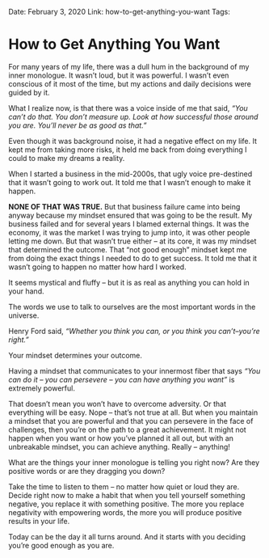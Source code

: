Date: February 3, 2020
Link: how-to-get-anything-you-want
Tags:

How to Get Anything You Want
============================

For many years of my life, there was a dull hum in the background of my inner monologue. It wasn’t loud, but it was powerful. I wasn’t even conscious of it most of the time, but my actions and daily decisions were guided by it. 

What I realize now, is that there was a voice inside of me that said, _“You can’t do that. You don’t measure up. Look at how successful those around you are. You’ll never be as good as that.”_ 

Even though it was background noise, it had a negative effect on my life. It kept me from taking more risks, it held me back from doing everything I could to make my dreams a reality. 

When I started a business in the mid-2000s, that ugly voice pre-destined that it wasn’t going to work out. It told me that I wasn’t enough to make it happen.

**NONE OF THAT WAS TRUE.** But that business failure came into being anyway because my mindset ensured that was going to be the result. My business failed and for several years I blamed external things. It was the economy, it was the market I was trying to jump into, it was other people letting me down. But that wasn’t true either – at its core, it was my mindset that determined the outcome. That “not good enough” mindset kept me from doing the exact things I needed to do to get success. It told me that it wasn’t going to happen no matter how hard I worked. 

It seems mystical and fluffy – but it is as real as anything you can hold in your hand. 

The words we use to talk to ourselves are the most important words in the universe.

Henry Ford said, _“Whether you think you can, or you think you can’t–you’re right.”_ 

Your mindset determines your outcome. 

Having a mindset that communicates to your innermost fiber that says _“You can do it – you can persevere – you can have anything you want”_ is extremely powerful. 

That doesn’t mean you won’t have to overcome adversity. Or that everything will be easy. Nope – that’s not true at all. But when you maintain a mindset that you are powerful and that you can persevere in the face of challenges, then you’re on the path to a great achievement. It might not happen when you want or how you’ve planned it all out, but with an unbreakable mindset, you can achieve anything. Really – anything!

What are the things your inner monologue is telling you right now? Are they positive words or are they dragging you down? 

Take the time to listen to them – no matter how quiet or loud they are. Decide right now to make a habit that when you tell yourself something negative, you replace it with something positive. The more you replace negativity with empowering words, the more you will produce positive results in your life. 

Today can be the day it all turns around. And it starts with you deciding you’re good enough as you are.  
